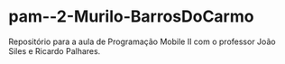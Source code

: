 # pam--2-Murilo-BarrosDoCarmo
Repositório para a aula de Programação Mobile II com o professor João Siles e Ricardo Palhares. 
